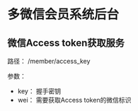 # 多微信会员系统后台


## 微信Access token获取服务
路径： /member/access_key


参数： 
+ key： 握手密钥
+ wei： 需要获取Access token的微信标识
